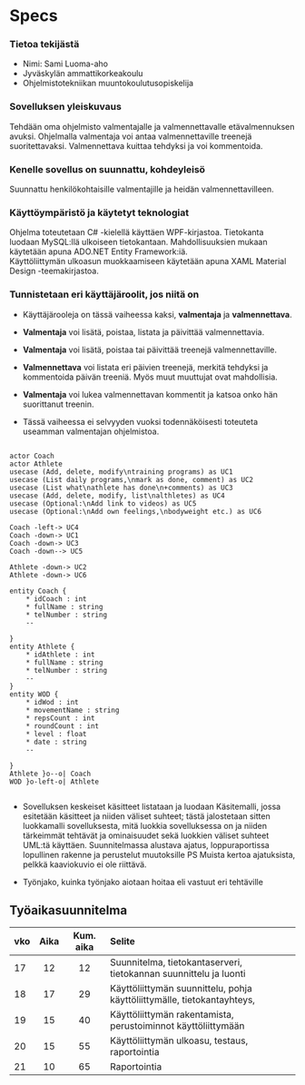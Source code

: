 # Specs 

### Tietoa tekijästä
- Nimi: Sami Luoma-aho
- Jyväskylän ammattikorkeakoulu
- Ohjelmistotekniikan muuntokoulutusopiskelija
  
### Sovelluksen yleiskuvaus
Tehdään oma ohjelmisto valmentajalle ja valmennettavalle etävalmennuksen avuksi. Ohjelmalla valmentaja voi antaa valmennettaville treenejä suoritettavaksi. Valmennettava kuittaa tehdyksi ja voi kommentoida.

### Kenelle sovellus on suunnattu, kohdeyleisö
Suunnattu henkilökohtaisille valmentajille ja heidän valmennettavilleen. 

### Käyttöympäristö ja käytetyt teknologiat
Ohjelma toteutetaan C# -kielellä käyttäen WPF-kirjastoa. Tietokanta luodaan MySQL:llä ulkoiseen tietokantaan. Mahdollisuuksien mukaan käytetään apuna ADO.NET Entity Framework:iä.  
Käyttöliittymän ulkoasun muokkaamiseen käytetään apuna XAML Material Design -teemakirjastoa.  

### Tunnistetaan eri käyttäjäroolit, jos niitä on

- Käyttäjärooleja on tässä vaiheessa kaksi, **valmentaja** ja **valmennettava**. 
- **Valmentaja** voi lisätä, poistaa, listata ja päivittää valmennettavia.
- **Valmentaja** voi lisätä, poistaa tai päivittää treenejä valmennettaville.
- **Valmennettava** voi listata eri päivien treenejä, merkitä tehdyksi ja kommentoida päivän treeniä. Myös muut muuttujat ovat mahdollisia.  
- **Valmentaja** voi lukea valmennettavan kommentit ja katsoa onko hän suorittanut treenin. 

- Tässä vaiheessa ei selvyyden vuoksi todennäköisesti toteuteta useamman valmentajan ohjelmistoa.



```plantuml

actor Coach 
actor Athlete
usecase (Add, delete, modify\ntraining programs) as UC1
usecase (List daily programs,\nmark as done, comment) as UC2
usecase (List what\nathlete has done\n+comments) as UC3
usecase (Add, delete, modify, list\nalthletes) as UC4
usecase (Optional:\nAdd link to videos) as UC5
usecase (Optional:\nAdd own feelings,\nbodyweight etc.) as UC6

Coach -left-> UC4
Coach -down-> UC1
Coach -down-> UC3
Coach -down--> UC5

Athlete -down-> UC2
Athlete -down-> UC6

```

```plantuml
entity Coach {
    * idCoach : int
    * fullName : string
    * telNumber : string
    --
    
}
entity Athlete {
    * idAthlete : int
    * fullName : string
    * telNumber : string
    --
}
entity WOD {
    * idWod : int
    * movementName : string
    * repsCount : int
    * roundCount : int
    * level : float
    * date : string
    --
    
}
Athlete }o--o| Coach
WOD }o-left-o| Athlete


```

- Sovelluksen keskeiset käsitteet listataan ja luodaan Käsitemalli, jossa esitetään käsitteet ja niiden väliset suhteet; tästä jalostetaan sitten luokkamalli sovelluksesta, mitä luokkia sovelluksessa on ja niiden tärkeimmät tehtävät ja ominaisuudet sekä luokkien väliset suhteet UML:tä käyttäen. Suunnitelmassa alustava ajatus, loppuraportissa lopullinen rakenne ja perustelut muutoksille PS Muista kertoa ajatuksista, pelkkä kaaviokuvio ei ole riittävä.

- Työnjako, kuinka työnjako aiotaan hoitaa eli vastuut eri tehtäville

## Työaikasuunnitelma
|   vko    |Aika | Kum. aika |            Selite                 |
|:----------|:---:|:--------:|:-----------------------------------|
| 17 | 12 | 12   | Suunnitelma, tietokantaserveri, tietokannan suunnittelu ja luonti |
| 18 | 17 | 29 | Käyttöliittymän suunnittelu, pohja käyttöliittymälle, tietokantayhteys,  |
| 19 | 15 | 40   | Käyttöliittymän rakentamista, perustoiminnot käyttöliittymään |
| 20 | 15 | 55   | Käyttöliittymän ulkoasu, testaus, raportointia|
| 21 | 10 | 65   | Raportointia |


